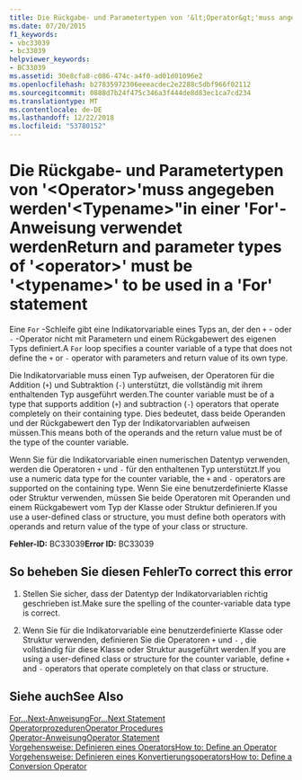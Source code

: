 ```yaml
---
title: Die Rückgabe- und Parametertypen von '&lt;Operator&gt;'muss angegeben werden'&lt;Typename&gt;"in einer 'For'-Anweisung verwendet werden
ms.date: 07/20/2015
f1_keywords:
- vbc33039
- bc33039
helpviewer_keywords:
- BC33039
ms.assetid: 30e8cfa8-c086-474c-a4f0-ad01d01096e2
ms.openlocfilehash: b27835972306eeeacdec2e2288c5dbf966f02112
ms.sourcegitcommit: 0888d7b24f475c346a3f444de8d83ec1ca7cd234
ms.translationtype: MT
ms.contentlocale: de-DE
ms.lasthandoff: 12/22/2018
ms.locfileid: "53780152"
---
```

# <a name="return-and-parameter-types-of-ltoperatorgt-must-be-lttypenamegt-to-be-used-in-a-for-statement"></a><span data-ttu-id="ae321-102">Die Rückgabe- und Parametertypen von '&lt;Operator&gt;'muss angegeben werden'&lt;Typename&gt;"in einer 'For'-Anweisung verwendet werden</span><span class="sxs-lookup"><span data-stu-id="ae321-102">Return and parameter types of '&lt;operator&gt;' must be '&lt;typename&gt;' to be used in a 'For' statement</span></span>
<span data-ttu-id="ae321-103">Eine `For` -Schleife gibt eine Indikatorvariable eines Typs an, der den `+` - oder `-` -Operator nicht mit Parametern und einem Rückgabewert des eigenen Typs definiert.</span><span class="sxs-lookup"><span data-stu-id="ae321-103">A `For` loop specifies a counter variable of a type that does not define the `+` or `-` operator with parameters and return value of its own type.</span></span>  
  
 <span data-ttu-id="ae321-104">Die Indikatorvariable muss einen Typ aufweisen, der Operatoren für die Addition (`+`) und Subtraktion (`-`) unterstützt, die vollständig mit ihrem enthaltenden Typ ausgeführt werden.</span><span class="sxs-lookup"><span data-stu-id="ae321-104">The counter variable must be of a type that supports addition (`+`) and subtraction (`-`) operators that operate completely on their containing type.</span></span> <span data-ttu-id="ae321-105">Dies bedeutet, dass beide Operanden und der Rückgabewert den Typ der Indikatorvariablen aufweisen müssen.</span><span class="sxs-lookup"><span data-stu-id="ae321-105">This means both of the operands and the return value must be of the type of the counter variable.</span></span>  
  
 <span data-ttu-id="ae321-106">Wenn Sie für die Indikatorvariable einen numerischen Datentyp verwenden, werden die Operatoren `+` und `-` für den enthaltenen Typ unterstützt.</span><span class="sxs-lookup"><span data-stu-id="ae321-106">If you use a numeric data type for the counter variable, the `+` and `-` operators are supported on the containing type.</span></span> <span data-ttu-id="ae321-107">Wenn Sie eine benutzerdefinierte Klasse oder Struktur verwenden, müssen Sie beide Operatoren mit Operanden und einem Rückgabewert vom Typ der Klasse oder Struktur definieren.</span><span class="sxs-lookup"><span data-stu-id="ae321-107">If you use a user-defined class or structure, you must define both operators with operands and return value of the type of your class or structure.</span></span>  
  
 <span data-ttu-id="ae321-108">**Fehler-ID:** BC33039</span><span class="sxs-lookup"><span data-stu-id="ae321-108">**Error ID:** BC33039</span></span>  
  
## <a name="to-correct-this-error"></a><span data-ttu-id="ae321-109">So beheben Sie diesen Fehler</span><span class="sxs-lookup"><span data-stu-id="ae321-109">To correct this error</span></span>  
  
1.  <span data-ttu-id="ae321-110">Stellen Sie sicher, dass der Datentyp der Indikatorvariablen richtig geschrieben ist.</span><span class="sxs-lookup"><span data-stu-id="ae321-110">Make sure the spelling of the counter-variable data type is correct.</span></span>  
  
2.  <span data-ttu-id="ae321-111">Wenn Sie für die Indikatorvariable eine benutzerdefinierte Klasse oder Struktur verwenden, definieren Sie die Operatoren `+` und `-` , die vollständig für diese Klasse oder Struktur ausgeführt werden.</span><span class="sxs-lookup"><span data-stu-id="ae321-111">If you are using a user-defined class or structure for the counter variable, define `+` and `-` operators that operate completely on that class or structure.</span></span>  
  
## <a name="see-also"></a><span data-ttu-id="ae321-112">Siehe auch</span><span class="sxs-lookup"><span data-stu-id="ae321-112">See Also</span></span>  
 [<span data-ttu-id="ae321-113">For...Next-Anweisung</span><span class="sxs-lookup"><span data-stu-id="ae321-113">For...Next Statement</span></span>](../../visual-basic/language-reference/statements/for-next-statement.md)  
 [<span data-ttu-id="ae321-114">Operatorprozeduren</span><span class="sxs-lookup"><span data-stu-id="ae321-114">Operator Procedures</span></span>](../../visual-basic/programming-guide/language-features/procedures/operator-procedures.md)  
 [<span data-ttu-id="ae321-115">Operator-Anweisung</span><span class="sxs-lookup"><span data-stu-id="ae321-115">Operator Statement</span></span>](../../visual-basic/language-reference/statements/operator-statement.md)  
 [<span data-ttu-id="ae321-116">Vorgehensweise: Definieren eines Operators</span><span class="sxs-lookup"><span data-stu-id="ae321-116">How to: Define an Operator</span></span>](../../visual-basic/programming-guide/language-features/procedures/how-to-define-an-operator.md)  
 [<span data-ttu-id="ae321-117">Vorgehensweise: Definieren eines Konvertierungsoperators</span><span class="sxs-lookup"><span data-stu-id="ae321-117">How to: Define a Conversion Operator</span></span>](../../visual-basic/programming-guide/language-features/procedures/how-to-define-a-conversion-operator.md)

